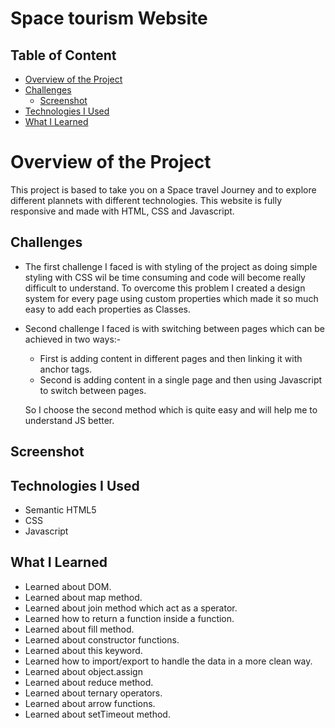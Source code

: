 # Space tourism Website
 
## Table of Content

 * [Overview of the Project](#overview-of-the-project)
 * [Challenges](#challenges)
      * [Screenshot](#screenshot)
 * [Technologies I Used](#technologies-i-used)
 * [What I Learned](#what-i-learned)

# Overview of the Project
This project is based to take you on a Space travel Journey and to explore different plannets with different technologies. This website is fully responsive and made with HTML, CSS and Javascript.

## Challenges
* The first challenge I faced is with styling of the project as doing simple styling with CSS wil be time consuming and code will become really difficult to         understand. To overcome this problem I created a design system for every page using custom properties which made it so much easy to add each properties as Classes.
* Second challenge I faced is with switching between pages which can be achieved in two ways:-
  * First is adding content in different pages and then linking it with anchor tags.
  * Second is adding content in a single page and then using Javascript to switch between pages.
  
  So I choose the second method which is quite easy and will help me to understand JS better.

## Screenshot


## Technologies I Used
* Semantic HTML5
* CSS
* Javascript

## What I Learned
* Learned about DOM.
* Learned about map method.
* Learned about join method which act as a sperator.
* Learned how to return a function inside a function.
* Learned about fill method.
* Learned about constructor functions.
* Learned about this keyword.
* Learned how to import/export to handle the data in a more clean way.
* Learned about object.assign
* Learned about reduce method.
* Learned about ternary operators.
* Learned about arrow functions.
* Learned about setTimeout method.
